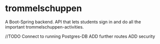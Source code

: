 # trommelschuppen

A Boot-Spring backend.
API that lets students sign in and do all the important trommelschuppen-activities.

//TODO 
Connect to running Postgres-DB
ADD further routes 
ADD security 
